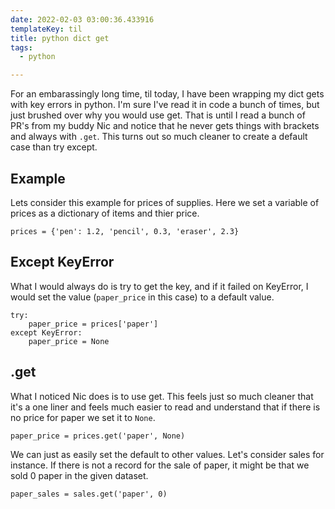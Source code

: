 ```yaml
---
date: 2022-02-03 03:00:36.433916
templateKey: til
title: python dict get
tags:
  - python

---
```


For an embarassingly long time, til today, I have been wrapping my dict
gets with key errors in python.  I'm sure I've read it in code a bunch
of times, but just brushed over why you would use get.  That is until I
read a bunch of PR's from my buddy Nic and notice that he never gets
things with brackets and always with `.get`.  This turns out so much
cleaner to create a default case than try except.


## Example

Lets consider this example for prices of supplies.  Here we set a variable of
prices as a dictionary of items and thier price.

```
prices = {'pen': 1.2, 'pencil', 0.3, 'eraser', 2.3}
```

## Except KeyError

What I would always do is try to get the key, and if it failed on KeyError, I
would set the value (`paper_price` in this case) to a default value.

```
try:
    paper_price = prices['paper']
except KeyError:
    paper_price = None
```

## .get

What I noticed Nic does is to use get.  This feels just so much cleaner that
it's a one liner and feels much easier to read and understand that if there is
no price for paper we set it to `None`.

```
paper_price = prices.get('paper', None)
```

We can just as easily set the default to other values.  Let's consider sales
for instance.  If there is not a record for the sale of paper, it might be that
we sold 0 paper in the given dataset.

```
paper_sales = sales.get('paper', 0)
```
